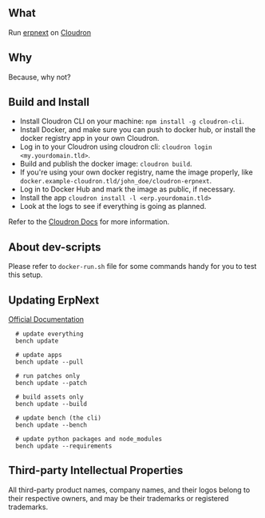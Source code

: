 ## What

Run [erpnext](https://www.erpnext.com/) on [Cloudron](https://cloudron.io)

## Why

Because, why not?

## Build and Install

- Install Cloudron CLI on your machine: `npm install -g cloudron-cli`.
- Install Docker, and make sure you can push to docker hub, or install the docker registry app in your own Cloudron.
- Log in to your Cloudron using cloudron cli: `cloudron login <my.yourdomain.tld>`.
- Build and publish the docker image: `cloudron build`.
- If you're using your own docker registry, name the image properly,
  like `docker.example-cloudron.tld/john_doe/cloudron-erpnext`.
- Log in to Docker Hub and mark the image as public, if necessary.
- Install the app `cloudron install -l <erp.yourdomain.tld>`
- Look at the logs to see if everything is going as planned.

Refer to the [Cloudron Docs](https://docs.cloudron.io/packaging/cli) for more information.

## About dev-scripts

Please refer to `docker-run.sh` file for some commands handy for you to test this setup.

## Updating ErpNext

[Official Documentation](https://frappeframework.com/docs/v14/user/en/production-setup#updating)

```shell
  # update everything
  bench update
  
  # update apps
  bench update --pull
  
  # run patches only
  bench update --patch
  
  # build assets only
  bench update --build
  
  # update bench (the cli)
  bench update --bench
  
  # update python packages and node_modules
  bench update --requirements
```

## Third-party Intellectual Properties

All third-party product names, company names, and their logos belong to their respective owners, and may be their
trademarks or registered trademarks.